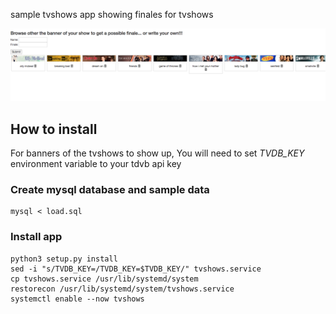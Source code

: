 sample tvshows app showing finales for tvshows

![Screenshot](screenshot.png)

## How to install

For banners of the tvshows to show up, You will need to set *TVDB_KEY* environment variable to your tdvb api key

### Create mysql database and sample data

```
mysql < load.sql
```

### Install app

```
python3 setup.py install
sed -i "s/TVDB_KEY=/TVDB_KEY=$TVDB_KEY/" tvshows.service
cp tvshows.service /usr/lib/systemd/system
restorecon /usr/lib/systemd/system/tvshows.service
systemctl enable --now tvshows
```
